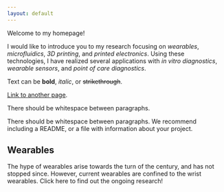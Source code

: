 ```yaml
---
layout: default
---
```


Welcome to my homepage! 

I would like to introduce you to my research focusing on _wearables_, _microfluidics_, _3D printing_, and _printed electronics_. Using these technologies, I have realized several applications with _in vitro diagnostics_, _wearable sensors_, and _point of care diagnostics_.


Text can be **bold**, _italic_, or ~~strikethrough~~.

[Link to another page](https://scholar.google.com.sg/citations?user=secQs2YAAAAJ&hl=en).

There should be whitespace between paragraphs.

There should be whitespace between paragraphs. We recommend including a README, or a file with information about your project.

## [](#header-2)Wearables

The hype of wearables arise towards the turn of the century, and has not stopped since. However, current wearables are confined to the wrist wearables. Click here to find out the ongoing research!

